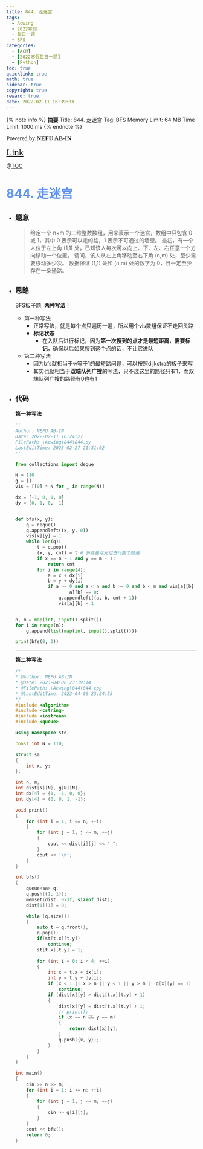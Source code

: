 ```yaml
---
title: 844. 走迷宫
tags:
  - Acwing
  - 2022寒假
  - 每日一题
  - BFS
categories:
  - [ACM]
  - [2022寒假每日一题]
  - [Python]
toc: true
quicklink: true
math: true
sidebar: true
copyright: true
reward: true
date: 2022-02-11 16:39:03
---
```



{% note info %}
**摘要**
Title: 844. 走迷宫
Tag: BFS
Memory Limit: 64 MB
Time Limit: 1000 ms
{% endnote %}
<!-- more -->

<font size=3 face=楷体>Powered by:**NEFU AB-IN**</font>

<font color=#FFA500 size=5 face=楷体>[Link](https://www.acwing.com/problem/content/846/)</font>

@[TOC](文章目录)

# <font color=#6495ED size=6>844. 走迷宫</font>

* ## <font size=4 face=粗体>题意</font>

  >给定一个 n×m 的二维整数数组，用来表示一个迷宫，数组中只包含 0 或 1，其中 0 表示可以走的路，1 表示不可通过的墙壁。
  >最初，有一个人位于左上角 (1,1) 处，已知该人每次可以向上、下、左、右任意一个方向移动一个位置。
  >请问，该人从左上角移动至右下角 (n,m) 处，至少需要移动多少次。
  >数据保证 (1,1) 处和 (n,m) 处的数字为 0，且一定至少存在一条通路。

* ## <font size=4 face=粗体>思路</font>

  BFS板子题, **两种写法**！

  * 第一种写法
    * 正常写法，就是每个点只遍历一遍，所以用个vis数组保证不走回头路
    * **标记状态**
      * 在入队后进行标记，因为**第一次搜到的点才是最短距离**，**需要标记**，确保以后如果搜到这个点的话，不让它进队
  * 第二种写法
    * 因为bfs就相当于w等于1的最短路问题，可以按照dijkstra的板子来写
    * 其实也就相当于**双端队列广搜**的写法，只不过这里的路径只有1，而双端队列广搜的路径有0也有1


* ## <font size=4 face=粗体>代码</font>

  **第一种写法**
  ```python
  '''
  Author: NEFU AB-IN
  Date: 2022-02-11 16:24:27
  FilePath: \Acwing\844\844.py
  LastEditTime: 2023-02-27 21:31:02
  '''

  from collections import deque

  N = 110
  g = []
  vis = [[0] * N for _ in range(N)]

  dx = [-1, 0, 1, 0]
  dy = [0, 1, 0, -1]


  def bfs(x, y):
      q = deque()
      q.appendleft((x, y, 0))
      vis[x][y] = 1
      while len(q):
          t = q.pop()
          (x, y, cnt) = t # 多变量与元组进行挨个赋值
          if x == n - 1 and y == m - 1:
              return cnt
          for i in range(4):
              a = x + dx[i]
              b = y + dy[i]
              if a >= 0 and a < n and b >= 0 and b < m and vis[a][b] == 0 and g[
                      a][b] == 0:
                  q.appendleft((a, b, cnt + 1))
                  vis[a][b] = 1


  n, m = map(int, input().split())
  for i in range(n):
      g.append(list(map(int, input().split())))

  print(bfs(0, 0))
  ```
  ****
  **第二种写法**
  ```cpp
  /*
  * @Author: NEFU AB-IN
  * @Date: 2023-04-06 23:19:14
  * @FilePath: \Acwing\844\844.cpp
  * @LastEditTime: 2023-04-06 23:24:55
  */
  #include <algorithm>
  #include <cstring>
  #include <iostream>
  #include <queue>

  using namespace std;

  const int N = 110;

  struct sa
  {
      int x, y;
  };

  int n, m;
  int dist[N][N], g[N][N];
  int dx[4] = {1, -1, 0, 0};
  int dy[4] = {0, 0, 1, -1};

  void print()
  {
      for (int i = 1; i <= n; ++i)
      {
          for (int j = 1; j <= m; ++j)
          {
              cout << dist[i][j] << " ";
          }
          cout << '\n';
      }
  }

  int bfs()
  {
      queue<sa> q;
      q.push({1, 1});
      memset(dist, 0x3f, sizeof dist);
      dist[1][1] = 0;

      while (q.size())
      {
          auto t = q.front();
          q.pop();
          if(st[t.x][t.y]) 
              continue;
          st[t.x][t.y] = 1;
        
          for (int i = 0; i < 4; ++i)
          {
              int x = t.x + dx[i];
              int y = t.y + dy[i];
              if (x < 1 || x > n || y < 1 || y > m || g[x][y] == 1)
                  continue;
              if (dist[x][y] > dist[t.x][t.y] + 1)
              {
                  dist[x][y] = dist[t.x][t.y] + 1;
                  // print();
                  if (x == n && y == m)
                  {
                      return dist[x][y];
                  }
                  q.push({x, y});
              }
          }
      }
  }

  int main()
  {
      cin >> n >> m;
      for (int i = 1; i <= n; ++i)
      {
          for (int j = 1; j <= m; ++j)
          {
              cin >> g[i][j];
          }
      }
      cout << bfs();
      return 0;
  }
  ```
